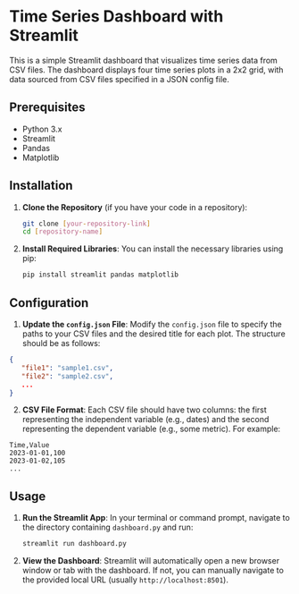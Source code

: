 # Time Series Dashboard with Streamlit

This is a simple Streamlit dashboard that visualizes time series data from CSV files. The dashboard displays four time series plots in a 2x2 grid, with data sourced from CSV files specified in a JSON config file.

## Prerequisites

- Python 3.x
- Streamlit
- Pandas
- Matplotlib

## Installation

1. **Clone the Repository** (if you have your code in a repository):
   ```bash
   git clone [your-repository-link]
   cd [repository-name]
   ```

2. **Install Required Libraries**:
   You can install the necessary libraries using pip:
   ```bash
   pip install streamlit pandas matplotlib
   ```

## Configuration

1. **Update the `config.json` File**:
   Modify the `config.json` file to specify the paths to your CSV files and the desired title for each plot. The structure should be as follows:

```json
{
   "file1": "sample1.csv",
   "file2": "sample2.csv",
   ...
}
```

2. **CSV File Format**:
   Each CSV file should have two columns: the first representing the independent variable (e.g., dates) and the second representing the dependent variable (e.g., some metric). For example:

```
Time,Value
2023-01-01,100
2023-01-02,105
...
```

## Usage

1. **Run the Streamlit App**:
   In your terminal or command prompt, navigate to the directory containing `dashboard.py` and run:
   ```bash
   streamlit run dashboard.py
   ```

2. **View the Dashboard**:
   Streamlit will automatically open a new browser window or tab with the dashboard. If not, you can manually navigate to the provided local URL (usually `http://localhost:8501`).

